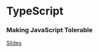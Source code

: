 # TypeScript
### Making JavaScript Tolerable
<a href="https://gitpitch.com/ievangelist/TypeScriptMakingJsTolerable#/" target="_blank">Slides</a>
